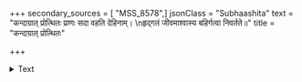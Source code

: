 +++
secondary_sources = [ "MSS_8578",]
jsonClass = "Subhaashita"
text = "कन्दाग्रात् प्रोत्थितः प्राणः सदा वहति देहिनाम्।  \nहृद्गतं जीवमाश्वास्य बहिर्गत्वा निवर्तते॥"
title = "कन्दाग्रात् प्रोत्थितः"

+++

<details><summary>Text</summary>

कन्दाग्रात् प्रोत्थितः प्राणः सदा वहति देहिनाम्।  
हृद्गतं जीवमाश्वास्य बहिर्गत्वा निवर्तते॥
</details>
